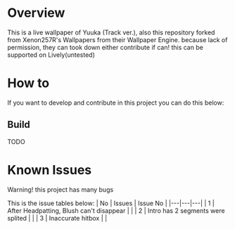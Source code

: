 
# Overview
This is a live wallpaper of Yuuka (Track ver.), also this repository forked from Xenon257R's Wallpapers from their Wallpaper Engine. because lack of permission, they can took down either contribute if can!
this can be supported on Lively(untested)

# How to 
If you want to develop and contribute in this project you can do this below:
## Build
TODO

# Known Issues
Warning! this project has many bugs

This is the issue tables below:
|  No |  Issues |  Issue No |
|---|---|---|
|  1 | After Headpatting, Blush can't disappear  |   |
| 2  |  Intro has 2 segments were splited |   |
| 3  |  Inaccurate hitbox |   |
